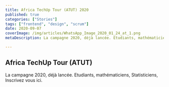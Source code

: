```yaml
---
title: Africa TechUp Tour (ATUT) 2020
published: true
categories: ["Stories"]
tags: ["frontend", "design", "scrum"]
date: 2020-09-07
coverImage: /img/articles/WhatsApp_Image_2020_01_24_at_1.png
metaDescription: La campagne 2020, déjà lancée. Etudiants, mathématiciens, Statisticiens, Inscrivez vous <a href="#">ici</a>.

---
```


## Africa TechUp Tour (ATUT)

La campagne 2020, déjà lancée. Etudiants, mathématiciens, Statisticiens, Inscrivez vous ici.
